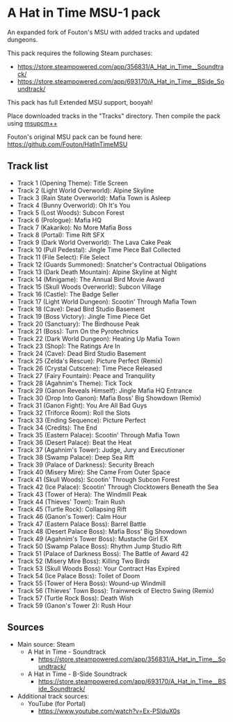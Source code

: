 # A Hat in Time MSU-1 pack

An expanded fork of Fouton's MSU with added tracks and updated dungeons.

This pack requires the following Steam purchases:
  * https://store.steampowered.com/app/356831/A_Hat_in_Time__Soundtrack/
  * https://store.steampowered.com/app/693170/A_Hat_in_Time__BSide_Soundtrack/

This pack has full Extended MSU support, booyah!

Place downloaded tracks in the "Tracks" directory. Then compile the
pack using [msupcm++](https://github.com/qwertymodo/msupcm)

Fouton's original MSU pack can be found here:
https://github.com/Fouton/HatInTimeMSU

## Track list

* Track 1 (Opening Theme): Title Screen
* Track 2 (Light World Overworld): Alpine Skyline
* Track 3 (Rain State Overworld): Mafia Town is Asleep
* Track 4 (Bunny Overworld): Oh It's You
* Track 5 (Lost Woods): Subcon Forest
* Track 6 (Prologue): Mafia HQ
* Track 7 (Kakariko): No More Mafia Boss
* Track 8 (Portal): Time Rift SFX
* Track 9 (Dark World Overworld): The Lava Cake Peak
* Track 10 (Pull Pedestal): Jingle Time Piece Ball Collected
* Track 11 (File Select): File Select
* Track 12 (Guards Summoned): Snatcher's Contractual Obligations
* Track 13 (Dark Death Mountain): Alpine Skyline at Night
* Track 14 (Minigame): The Annual Bird Movie Award
* Track 15 (Skull Woods Overworld): Subcon Village
* Track 16 (Castle): The Badge Seller
* Track 17 (Light World Dungeon): Scootin' Through Mafia Town
* Track 18 (Cave): Dead Bird Studio Basement
* Track 19 (Boss Victory): Jingle Time Piece Get
* Track 20 (Sanctuary): The Birdhouse Peak
* Track 21 (Boss): Turn On the Pyrotechnics
* Track 22 (Dark World Dungeon): Heating Up Mafia Town
* Track 23 (Shop): The Ratings Are In
* Track 24 (Cave): Dead Bird Studio Basement
* Track 25 (Zelda's Rescue): Picture Perfect (Remix)
* Track 26 (Crystal Cutscene): Time Piece Released
* Track 27 (Fairy Fountain): Peace and Tranquility
* Track 28 (Agahnim's Theme): Tick Tock
* Track 29 (Ganon Reveals Himself): Jingle Mafia HQ Entrance
* Track 30 (Drop Into Ganon): Mafia Boss' Big Showdown (Remix)
* Track 31 (Ganon Fight): You Are All Bad Guys
* Track 32 (Triforce Room): Roll the Slots
* Track 33 (Ending Sequence): Picture Perfect
* Track 34 (Credits): The End
* Track 35 (Eastern Palace): Scootin' Through Mafia Town
* Track 36 (Desert Palace): Beat the Heat
* Track 37 (Agahnim's Tower): Judge, Jury and Executioner
* Track 38 (Swamp Palace): Deep Sea Rift
* Track 39 (Palace of Darkness): Security Breach
* Track 40 (Misery Mire): She Came From Outer Space
* Track 41 (Skull Woods): Scootin' Through Subcon Forest
* Track 42 (Ice Palace): Scootin' Through Clocktowers Beneath the Sea
* Track 43 (Tower of Hera): The Windmill Peak
* Track 44 (Thieves' Town): Train Rush
* Track 45 (Turtle Rock): Collapsing Rift
* Track 46 (Ganon's Tower): Calm Hour
* Track 47 (Eastern Palace Boss): Barrel Battle
* Track 48 (Desert Palace Boss): Mafia Boss' Big Showdown
* Track 49 (Agahnim's Tower Boss): Mustache Girl EX
* Track 50 (Swamp Palace Boss): Rhythm Jump Studio Rift
* Track 51 (Palace of Darkness Boss): The Battle of Award 42
* Track 52 (Misery Mire Boss): Killing Two Birds
* Track 53 (Skull Woods Boss): Your Contract Has Expired
* Track 54 (Ice Palace Boss): Toilet of Doom
* Track 55 (Tower of Hera Boss): Wound-up Windmill
* Track 56 (Thieves' Town Boss): Trainwreck of Electro Swing (Remix)
* Track 57 (Turtle Rock Boss): Death Wish
* Track 59 (Ganon's Tower 2): Rush Hour

## Sources

* Main source: Steam
  * A Hat in Time - Soundtrack
    * https://store.steampowered.com/app/356831/A_Hat_in_Time__Soundtrack/
  * A Hat in Time - B-Side Soundtrack
    * https://store.steampowered.com/app/693170/A_Hat_in_Time__BSide_Soundtrack/
* Additional track sources:
  * YouTube (for Portal)
    * https://www.youtube.com/watch?v=Ex-PSlduX0s
